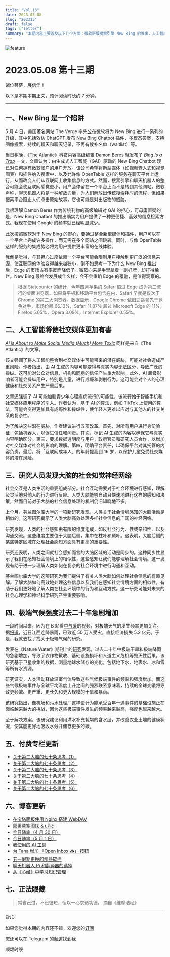```yaml
---
title: "Vol.13"
date: 2023-05-08
slug: "202313"
draft: false
tags: ["letter"]
summary: "本期内容主要涉及以下几个方面：微软新版搜索引擎 New Bing 的推出，人工智能可能给社交媒体带来的危害，人类大脑的社会知觉神经网络，极端天气频率的增加等。"
---
```


![feature](https://cos.justgoidea.com/justgoidea/uPic/2023/06/04/zKUbrU.png)

# 2023.05.08 第十三期

诸位菩萨，展信佳！

以下是本期本期正文，预计阅读时长约 7 分钟。

---

## 一、New Bing 是一个陷阱

5 月 4 日，美国著名网站 The Verge 率先[公布](https://www.theverge.com/2023/5/4/23710022/microsoft-bing-chatbot-ai-image-video-chat-history-features)微软将为 New Bing 进行一系列的升级，其中包括效仿 ChatGPT 发布 New Bing Chatbot 插件，多模态答案，支持图像搜索，持续的聊天和聊天记录，不再有候补名单（waitlist）等。

当日稍晚，《The Atlantic》科技内容高级编辑 [Damon Beres](https://www.theatlantic.com/author/damon-beres/) 就发布了 [*Bing Is a Trap*](https://www.theatlantic.com/technology/archive/2023/05/microsoft-bing-chatbot-search-information-consolidation/673958/) 一文，文章认为：由生成式人工智能（GAI）驱动的 New Bing Chatbot 现已对任何拥有微软账户的用户开放。该公司希望将新型媒体（如视频嵌入式和视觉图表）和插件纳入搜索中，以及允许像 OpenTable 这样的服务在聊天平台上运行，从而改变人们从互联网上收集信息的方式。然而，搜索引擎和聊天机器人的整合可能会使互联网感觉更小，用户会停留在一个平台上而不是转到其他网站。微软声称，聊天机器人将是一种解放力量，为人们解放出传统搜索耗时的流程，但如果搜索平台阻止人们点击原始故事，它也可能是对出版物的威胁。

我很理解 Damon Beres 作为传统刊物的高级编辑对 GAI 的担心，可毋庸置疑的是，New Bing Chatbot 的推出确实为用户提供了一种更便捷、高效的信息检索方式。我现在使用 Google 的频率就已经明显减少。

此次按照微软对于 New Bing 的野心，要通过整合新型媒体和插件，用户可以在一个平台上完成许多操作，而无需在多个网站之间跳转。同时，与像 OpenTable 这样的服务的集成势必将为用户提供更丰富的在线体验。

我倒是觉得，与其担心过度依赖一个平台可能会限制用户接触到更广泛的信息来源，使互联网的体验变得越来越狭小，倒不如思考一下为什么 New Bing 推出后，Edge 的市场占有率反而降低了。微软向来是手里拿着一副好牌，却打得稀烂。New Bing 最终会发展成什么样，会不会重蹈 Edge 的覆辙，是值得观察的。

> 根据 Statcounter 的统计，今年四月苹果的 Safari 超过 Edge 成为第二流行的桌面浏览器。如果将平板和移动平台包含在内，Safari 早就是仅次于 Chrome 的第二大浏览器。数据显示，Google Chrome 依旧遥遥领先于竞争对手，市场份额 66.13%，Safari 11.87% 超过 Microsoft Edge 的 11%，Firefox 5.65%，Opera 3.09%，Internet Explorer 0.55%。
>

## 二、人工智能将使社交媒体更加有害

*[AI is About to Make Social Media (Much) More Toxic](https://www.theatlantic.com/technology/archive/2023/05/generative-ai-social-media-integration-dangers-disinformation-addiction/673940/)* 同样是来自《The Atlantic》的文章。

该文强调了将人工智能整合到社交媒体中可能带来的潜在威胁，可能对社会造成严重风险。作者指出，由 AI 生成的内容可能变得与真实内容无法区分，导致广泛的操纵。这可能对公众对信息，机构和同胞的信任产生重大影响。此外，AI 超级影响者可能会操纵用户，特别是儿童，进行成瘾和剥削行为。这可能会对个人的心理健康和社交关系产生严重后果。

文章还强调了 AI 可能加剧青少年心理疾病流行的可能性，该流行始于智能手机和社交媒体应用程序的引入。作者认为，基于 AI 的算法，例如 TikTok 上使用的算法，可能会变得更加具有成瘾性和操纵性，使年轻人更难以应对与其他人的社交关系的复杂性。

为了解决这些潜在威胁，作者建议进行五项改革。首先，对所有用户进行身份验证，包括机器人，以促进信任和问责。其次，标记 AI 生成的内容以确保它与真实内容明确区分。第三，要求数据透明度与用户，政府官员和研究人员合作，以增加对社交媒体对社会的影响的理解。第四，明确平台责任，以确保平台对其托管的内容负责。最后，将「互联网成年人」的年龄提高到 16 岁，以保护儿童免受社交媒体的潜在风险。

## 三、**研究人员发现大脑的社会知觉神经网络**

社会交互是人类生活的重要组成部分。社会互动需要对于社会环境进行感知，理解及灵活地对他人的行为进行反应。人类大脑能够自动且快速地进行这样的感知和决策，然而目前对于大脑的社会信息处理的机制仍旧知晓地不多。

上个月，芬兰图尔库大学的一项新研究[发现](https://www.eurekalert.org/news-releases/986465?language=chinese)，人类关于社会情境感知的大脑活动是相似的。这项研究揭示了人类大脑高效处理多样社会信息的广阔的神经网络。

研究发现，人类的社会感知由有限的维度组成，如反社会行为、性或亲和性、以及沟通交流。这些维度主要位于大脑后侧，集中在枕叶和颞叶。这表明，大脑后侧的某些特定区域在处理社会感知方面具有更高的重要性。

研究还表明，人类之间就社会感知而言的大脑区域的活动是同步的。这种同步性显示了我们在感知社会情境上的相似性，这些感知让我们能够理解社会情境。这一发现有助于进一步理解人类如何在复杂的社会环境中进行沟通和互动。

芬兰图尔库大学的这项研究为我们提供了有关人类大脑如何处理社会信息的有趣见解。了解大脑如何高效地处理这些信息以及我们在感知社会情境方面的相似性，有助于我们更好地了解人类在社会环境中的行为和互动方式。这一研究可能对未来的社会心理学和神经科学研究产生重要影响。

## 四、**极端气候强度过去二十年急剧增加**

一段时间以来，因为在 B 站看[中气爱](https://space.bilibili.com/547072854)的视频，对极端天气的发生频率更加关注。据[报道](http://jx.people.com.cn/n2/2023/0507/c190260-40405941.html)，近日江西连降暴雨，已致近 50 万人受灾，直接经济损失 5.2 亿元。于是，我就去找了找关于极端气候的研究。

发表在《Nature Water》期刊上的[研究](https://apnews.com/article/drought-rainfall-climate-change-flooding-satellite-51ba64f58528e5db93e846765b2da9f3)发现，过去二十年中极端干旱和极端降雨的急剧增加，导致了农作物歉收、基础设施损坏和人道主义危机等毁灭性后果。该研究基于卫星收集的数据，测量地球水储存的变化，包括地下水、地表水、冰和雪等所有水资源。

研究证实，人类活动释放温室气体导致这些气候极端事件的频率和强度增加。而这些气候极端事件与全球平均温度上升之间的强烈联系意味着，持续的全球变暖将导致更频繁、更严重、更长久和更大规模的干旱和暴雨。

该研究指出，像机场和污水处理厂这样设计为能承受百年一遇事件的基础设施正在面临越来越大的挑战，因为这些极端事件发生的频率越来越高，强度也越来越大。

至于解决方案，该研究建议利用洪水补充耗竭的含水层，并改善农业土壤的健康状况，使其能更好地吸收水分并储存更多的碳。

## 五、付费专栏更新

- [关于第二大脑的七十条思考（1）](https://xiaobot.net/post/0a4e925d-c659-4cb9-8880-ce215339397f)
- [关于第二大脑的七十条思考（2）](https://xiaobot.net/post/e3f5dea6-a19a-4d73-aaa5-738f97812d5b)
- [关于第二大脑的七十条思考（3）](https://xiaobot.net/post/a92a68f5-c4f9-4d61-99b2-18e8259f36fa)
- [关于第二大脑的七十条思考（4）](https://xiaobot.net/post/983ab527-fe1e-4cb3-a286-990e15323ee3)
- [关于第二大脑的七十条思考（5）](https://xiaobot.net/post/beb19008-29ab-410b-bcfa-11752470ba00)
- [关于第二大脑的七十条思考（6）](https://xiaobot.net/post/22640c83-528c-41e3-abc8-f48b9b5040d7)

## 六、博客更新

- [在宝塔面板使用 Nginx 搭建 WebDAV](https://justgoidea.com/posts/2023-029)
- [部署兰空图床 & uPic](https://justgoidea.com/posts/2023-030)
- [今日随笔（4 月 30 日）](https://justgoidea.com/posts/2023-031)
- [今日随笔（5 月 1 日）](https://justgoidea.com/posts/2023-032)
- [我使用的 AI 工具](https://justgoidea.com/posts/2023-033)
- [为 Tana 增加 「Open Inbox 📥」 按钮](https://justgoidea.com/posts/2023-034)
- [五一假期更换的那些软件](https://justgoidea.com/posts/2023-035)
- [聊天机器人 Pi 和翻译器的选择](https://justgoidea.com/posts/2023-036)
- [从《心经》中学习知识管理](https://justgoidea.com/posts/2023-037)

## 七、正法眼藏

> 常省己过，不讼彼短，恒以一心求诸功德。
摘自《维摩诘经》
>

---

END

如果您觉得本期的内容还不错，欢迎您的[订阅](https://justgoidea.com/newsletter/)

您还可以在 Telegram 的[频道](https://t.me/justgoidea)找到我

顺颂时绥
